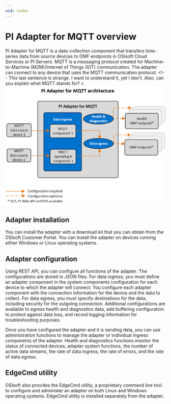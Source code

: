 ```yaml
---
uid: index
---
```


# PI Adapter for MQTT overview

PI Adapter for MQTT is a data-collection component that transfers time-series data from source devices to OMF endpoints in OSIsoft Cloud Services or PI Servers. MQTT is a messaging protocol created for Machine-to-Machine (M2M)/Internet of Things (IOT) communication. The adapter can connect to any device that uses the MQTT communication protocol. <!-- This last sentence is strange. I want to understand it, yet I don't. Also, can you explain what MQTT stands for? > 
![PI Adapter for MQTT architecture](images/pi-adapter-for-mqtt-architecture-diagram.png)

## Adapter installation

You can install the adapter with a download kit that you can obtain from the OSIsoft Customer Portal. You can install the adapter on devices running either Windows or Linux operating systems.

## Adapter configuration

Using REST API, you can configure all functions of the adapter. The configurations are stored in JSON files. For data ingress, you must define an adapter component in the system components configuration for each device to which the adapter will connect. You configure each adapter component with the connection information for the device and the data to collect. For data egress, you must specify destinations for the data, including security for the outgoing connection. Additional configurations are available to egress health and diagnostics data, add buffering configuration to protect against data loss, and record logging information for troubleshooting purposes.

Once you have configured the adapter and it is sending data, you can use administration functions to manage the adapter or individual ingress components of the adapter. Health and diagnostics functions monitor the status of connected devices, adapter system functions, the number of active data streams, the rate of data ingress, the rate of errors, and the rate of data egress.

## EdgeCmd utility

OSIsoft also provides the EdgeCmd utility, a proprietary command line tool to configure and administer an adapter on both Linux and Windows operating systems. EdgeCmd utility is installed separately from the adapter.
